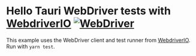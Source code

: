 # Hello Tauri WebDriver tests with [WebdriverIO] [![WebDriver](https://github.com/chippers/hello_tauri/actions/workflows/webdriver.yml/badge.svg)](https://github.com/chippers/hello_tauri/actions/workflows/webdriver.yml)

This example uses the WebDriver client and test runner from [WebdriverIO]. Run with `yarn test`.

[WebdriverIO]: https://webdriver.io/
